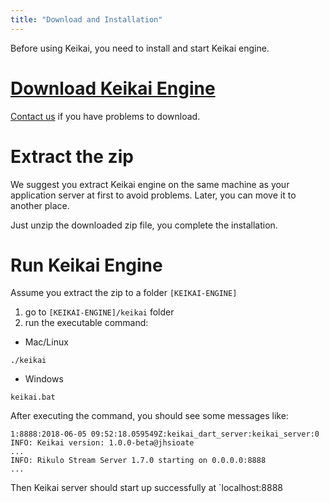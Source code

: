 ```yaml
---
title: "Download and Installation"
---
```


Before using Keikai, you need to install and start Keikai engine. 

# [Download Keikai Engine](keikai.io/download)

[Contact us](https://keikai.io/#contact) if you have problems to download.


# Extract the zip
We suggest you extract Keikai engine on the same machine as your application server at first to avoid problems. Later, you can move it to another place.

Just unzip the downloaded zip file, you complete the installation.


# Run Keikai Engine
Assume you extract the zip to a folder `[KEIKAI-ENGINE]`
1. go to `[KEIKAI-ENGINE]/keikai` folder
2. run the executable command:

* Mac/Linux

`./keikai`

* Windows

`keikai.bat`

After executing the command, you should see some messages like:
```
1:8888:2018-06-05 09:52:18.059549Z:keikai_dart_server:keikai_server:0
INFO: Keikai version: 1.0.0-beta@jhsioate
...
INFO: Rikulo Stream Server 1.7.0 starting on 0.0.0.0:8888
...
```

Then Keikai server should start up successfully at `localhost:8888